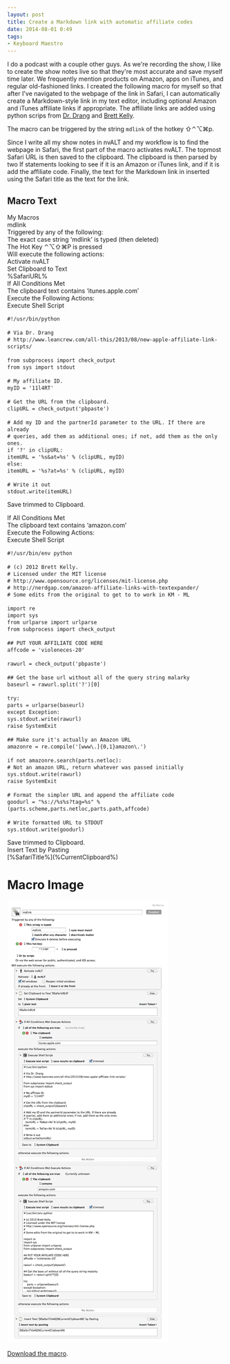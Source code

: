 ```yaml
---
layout: post
title: Create a Markdown link with automatic affiliate codes
date: 2014-08-01 0:49  
tags: 
- Keyboard Maestro
---
```

I do a podcast with a couple other guys. As we're recording the show, I like to create the show notes live so that they're most accurate and save myself time later. We frequently mention products on Amazon, apps on iTunes, and regular old-fashioned links. I created the following macro for myself so that after I've navigated to the webpage of the link in Safari, I can automatically create a Markdown-style link in my text editor, including optional Amazon and iTunes affiliate links if appropriate. The affiliate links are added using python scrips from [Dr. Drang][1] and [Brett Kelly][2].

The macro can be triggered by the string `mdlink` of the hotkey ⇧⌃⌥⌘p.

Since I write all my show notes in nvALT and my workflow is to find the webpage in Safari, the first part of the macro activates nvALT. The topmost Safari URL is then saved to the clipboard. The clipboard is then parsed by two If statements looking to see if it is an Amazon or iTunes link, and if it is add the affiliate code. Finally, the text for the Markdown link in inserted using the Safari title as the text for the link.

## Macro Text

My Macros  
mdlink  
Triggered by any of the following:  
The exact case string ‘mdlink’ is typed (then deleted)  
The Hot Key ⌃⌥⇧⌘P is pressed  
Will execute the following actions:  
Activate nvALT  
Set Clipboard to Text  
%SafariURL%  
If All Conditions Met  
The clipboard text contains ‘itunes.apple.com’  
Execute the Following Actions:  
Execute Shell Script  

    #!/usr/bin/python
    
    # Via Dr. Drang
    # http://www.leancrew.com/all-this/2013/08/new-apple-affiliate-link-scripts/
    
    from subprocess import check_output
    from sys import stdout
    
    # My affiliate ID.
    myID = '11l4RT'
    
    # Get the URL from the clipboard.
    clipURL = check_output('pbpaste')
    
    # Add my ID and the partnerId parameter to the URL. If there are already
    # queries, add them as additional ones; if not, add them as the only ones.
    if '?' in clipURL:
    itemURL = '%s&at=%s' % (clipURL, myID)
    else:
    itemURL = '%s?at=%s' % (clipURL, myID)
    
    # Write it out
    stdout.write(itemURL)
Save trimmed to Clipboard.  

If All Conditions Met  
The clipboard text contains ‘amazon.com’  
Execute the Following Actions:  
Execute Shell Script  

    #!/usr/bin/env python
    
    # (c) 2012 Brett Kelly.
    # Licensed under the MIT license
    # http://www.opensource.org/licenses/mit-license.php
    # http://nerdgap.com/amazon-affiliate-links-with-textexpander/
    # Some edits from the original to get to to work in KM - ML
    
    import re
    import sys
    from urlparse import urlparse
    from subprocess import check_output
    
    ## PUT YOUR AFFILIATE CODE HERE
    affcode = 'violeneces-20'
    
    rawurl = check_output('pbpaste')
    
    ## Get the base url without all of the query string malarky
    baseurl = rawurl.split('?')[0] 
    
    try:
    parts = urlparse(baseurl)
    except Exception:
    sys.stdout.write(rawurl)
    raise SystemExit
    
    ## Make sure it's actually an Amazon URL
    amazonre = re.compile('[www\.]{0,1}amazon\.')
    
    if not amazonre.search(parts.netloc):
    # Not an amazon URL, return whatever was passed initially
    sys.stdout.write(rawurl)
    raise SystemExit
    
    # Format the simpler URL and append the affiliate code
    goodurl = "%s://%s%s?tag=%s" % (parts.scheme,parts.netloc,parts.path,affcode)
    
    # Write formatted URL to STDOUT
    sys.stdout.write(goodurl)

Save trimmed to Clipboard.  
Insert Text by Pasting  
\[%SafariTitle%](%CurrentClipboard%)  

# Macro Image

[![Macro Image](/images/Markdown_link_with_affiliate_codes.jpg)](/images/Markdown_link_with_affiliate_codes.jpg) 

[Download the macro](https://dl.dropboxusercontent.com/u/3950369/blog_images/Create%20Markdown%20link%20with%20affiliate%20codes.kmmacros). 



  [1]: http://www.leancrew.com/all-this/2013/08/new-apple-affiliate-link-scripts/
  [2]: http://nerdgap.com/amazon-affiliate-links-with-textexpander/